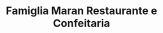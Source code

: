 ---
title: "Famiglia Maran Restaurante e Confeitaria"
url: /foz-do-iguacu/famiglia-maran-restaurante-e-confeitaria/
shop: Bäckerei
---